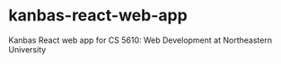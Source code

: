 # kanbas-react-web-app
Kanbas React web app for CS 5610: Web Development at Northeastern University
